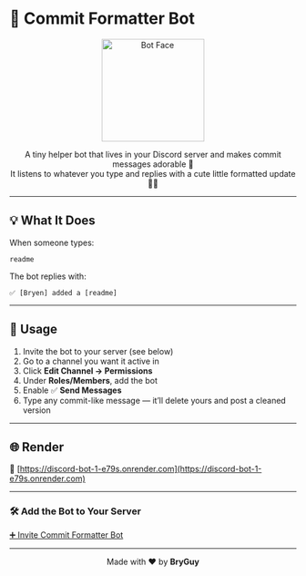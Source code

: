# 🍼 Commit Formatter Bot

<p align="center">
  <img src="./DISCORD-BOT.avif" alt="Bot Face" width="180" />
</p>

<p align="center">
  A tiny helper bot that lives in your Discord server and makes commit messages adorable 🧸 <br>
  It listens to whatever you type and replies with a cute little formatted update 💬✨
</p>

---

## 💡 What It Does

When someone types:

```
readme
```

The bot replies with:

```
✅ [Bryen] added a [readme]
```

---

## 🚀 Usage

1. Invite the bot to your server (see below)  
2. Go to a channel you want it active in  
3. Click **Edit Channel → Permissions**  
4. Under **Roles/Members**, add the bot  
5. Enable ✅ **Send Messages**  
6. Type any commit-like message — it’ll delete yours and post a cleaned version

---

## 🌐 Render

🔗 [https://discord-bot-1-e79s.onrender.com](https://discord-bot-1-e79s.onrender.com)

---

### 🛠 Add the Bot to Your Server
[➕ Invite Commit Formatter Bot](https://discord.com/oauth2/authorize?client_id=1372387773062844436&scope=bot&permissions=357376)

---

<p align="center">
  Made with ❤️ by <strong>BryGuy</strong>
</p>
